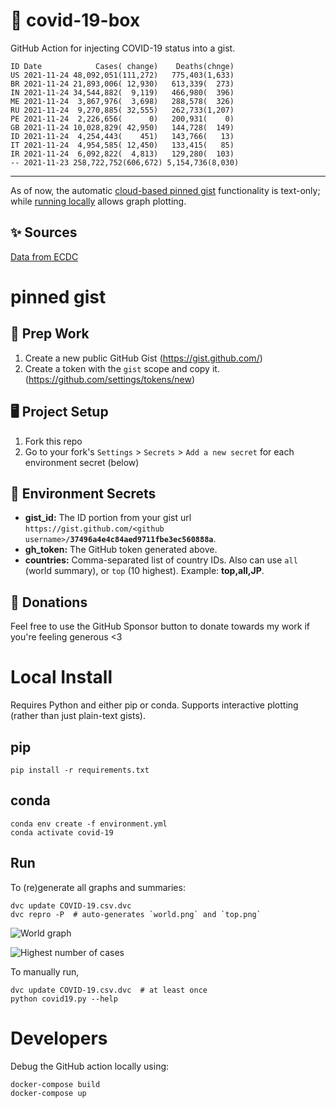# 🏥 covid-19-box

GitHub Action for injecting COVID-19 status into a gist.

```
ID Date            Cases( change)    Deaths(chnge)
US 2021-11-24 48,092,051(111,272)   775,403(1,633)
BR 2021-11-24 21,893,006( 12,930)   613,339(  273)
IN 2021-11-24 34,544,882(  9,119)   466,980(  396)
ME 2021-11-24  3,867,976(  3,698)   288,578(  326)
RU 2021-11-24  9,270,885( 32,555)   262,733(1,207)
PE 2021-11-24  2,226,656(      0)   200,931(    0)
GB 2021-11-24 10,028,829( 42,950)   144,728(  149)
ID 2021-11-24  4,254,443(    451)   143,766(   13)
IT 2021-11-24  4,954,585( 12,450)   133,415(   85)
IR 2021-11-24  6,092,822(  4,813)   129,280(  103)
-- 2021-11-23 258,722,752(606,672) 5,154,736(8,030)
```

---

As of now, the automatic [cloud-based pinned gist](#pinned-gist) functionality is text-only;
while [running locally](#local-install) allows graph plotting.

## ✨ Sources

[Data from ECDC](https://www.ecdc.europa.eu/en/publications-data/download-todays-data-geographic-distribution-covid-19-cases-worldwide)

# pinned gist

## 🎒 Prep Work
1. Create a new public GitHub Gist (https://gist.github.com/)
1. Create a token with the `gist` scope and copy it. (https://github.com/settings/tokens/new)

## 🖥 Project Setup
1. Fork this repo
1. Go to your fork's `Settings` > `Secrets` > `Add a new secret` for each environment secret (below)

## 🤫 Environment Secrets
- **gist_id:** The ID portion from your gist url `https://gist.github.com/<github username>/`**`37496a4e4c84aed9711fbe3ec560888a`**.
- **gh_token:** The GitHub token generated above.
- **countries:** Comma-separated list of country IDs. Also can use `all` (world summary), or `top` (10 highest). Example: **top,all,JP**.

## 💸 Donations

Feel free to use the GitHub Sponsor button to donate towards my work if you're feeling generous <3

# Local Install

Requires Python and either pip or conda. Supports interactive plotting (rather than just plain-text gists).

## pip

```
pip install -r requirements.txt
```

## conda

```
conda env create -f environment.yml
conda activate covid-19
```

## Run

To (re)generate all graphs and summaries:

```
dvc update COVID-19.csv.dvc
dvc repro -P  # auto-generates `world.png` and `top.png`
```

![World graph](world.png)

![Highest number of cases](top.png)

To manually run,

```
dvc update COVID-19.csv.dvc  # at least once
python covid19.py --help
```

# Developers

Debug the GitHub action locally using:

```
docker-compose build
docker-compose up
```
